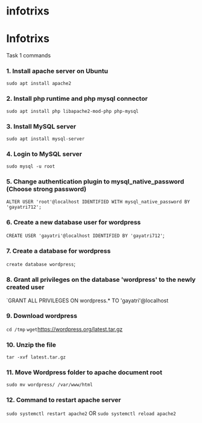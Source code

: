 # infotrixs
# Infotrixs
Task 1 commands
### 1. Install apache server on Ubuntu
`sudo apt install apache2`
### 2. Install php runtime and php mysql connector
`sudo apt install php libapache2-mod-php php-mysql`
### 3. Install MySQL server
`sudo apt install mysql-server`
### 4. Login to MySQL server
`sudo mysql -u root`
### 5. Change authentication plugin to mysql_native_password (Choose strong password)
`ALTER USER 'root'@localhost IDENTIFIED WITH mysql_native_password BY 'gayatri712';`
### 6. Create a new database user for wordpress
`CREATE USER 'gayatri'@localhost IDENTIFIED BY 'gayatri712'`;
### 7. Create a database for wordpress 
`create database wordpress`;
### 8. Grant all privileges on the database 'wordpress' to the newly created user
`GRANT ALL PRIVILEGES ON wordpress.* TO 'gayatri'@localhost
### 9. Download wordpress
`cd /tmp`
`wget`https://wordpress.org/latest.tar.gz
### 10. Unzip the file
`tar -xvf latest.tar.gz`
### 11. Move Wordpress folder to apache document root
`sudo mv wordpress/ /var/www/html`
### 12. Command to restart apache server
`sudo systemctl restart apache2`
OR
`sudo systemctl reload apache2`
